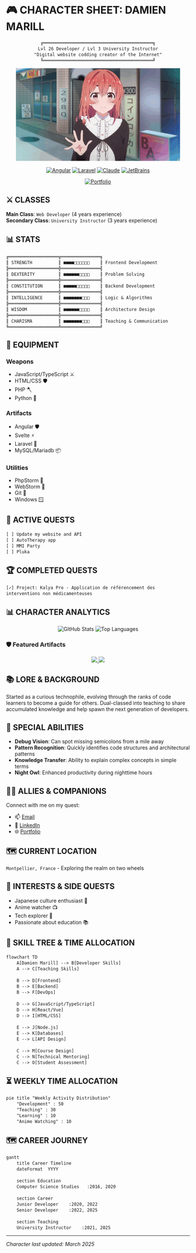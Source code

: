 # 🎮 CHARACTER SHEET: DAMIEN MARILL
<div align="center">
  
```
╔══════════════════════════════════════════╗
Lvl 26 Developer / Lvl 3 University Instructor
"Digital website codding creator of the Internet"
╚══════════════════════════════════════════╝
```

<img src="https://raw.githubusercontent.com/DamienMarill/DamienMarill/main/assets/sumi-hello.gif" width="450" />

[![Angular](https://img.shields.io/badge/Angular-DD0031?style=for-the-badge&logo=angular&logoColor=white)](https://angular.io/)
[![Laravel](https://img.shields.io/badge/Laravel-FF2D20?style=for-the-badge&logo=laravel&logoColor=white)](https://laravel.com/)
[![Claude](https://img.shields.io/badge/Claude-D97757?style=for-the-badge&logo=claude&logoColor=white)](https://anthropic.com/claude/)
[![JetBrains](https://img.shields.io/badge/JetBrains-000000?style=for-the-badge&logo=jetbrains&logoColor=white)](https://www.jetbrains.com/)


[![Portfolio](https://img.shields.io/badge/marill.dev-0A0A0A?style=for-the-badge&logo=dev.to&logoColor=white)](https://marill.dev)
</div>

## ⚔️ CLASSES

**Main Class**: `Web Developer` (4 years experience)  
**Secondary Class**: `University Instructor` (3 years experience)

## 📊 STATS

```
╔═══════════════════╦═══════════════╗
║ STRENGTH          ║ ■■■■□□□□□□    ║ Frontend Development
╠═══════════════════╬═══════════════╣
║ DEXTERITY         ║ ■■■■■■□□□□    ║ Problem Solving
╠═══════════════════╬═══════════════╣
║ CONSTITUTION      ║ ■■■■■□□□□□    ║ Backend Development
╠═══════════════════╬═══════════════╣
║ INTELLIGENCE      ║ ■■■■■■■□□□    ║ Logic & Algorithms
╠═══════════════════╬═══════════════╣
║ WISDOM            ║ ■■■■■■□□□□    ║ Architecture Design
╠═══════════════════╬═══════════════╣
║ CHARISMA          ║ ■■■■■■■□□□    ║ Teaching & Communication
╚═══════════════════╩═══════════════╝
```

## 🧰 EQUIPMENT

### Weapons
- JavaScript/TypeScript ⚔️
- HTML/CSS 🛡️
- PHP 🪓
- Python 🏹

### Artifacts
- Angular 🛡️
- Svelte ⚡
- Laravel 🏰
- MySQL/Mariadb 📦

### Utilities
- PhpStorm 🔮
- WebStorm 🌠
- Git 🧭
- Windows 🪟

## 📝 ACTIVE QUESTS

```
[ ] Update my website and API
[ ] AutoTherapy app
[ ] MMI Party
[ ] Pluka
```

## 🏆 COMPLETED QUESTS

```
[✓] Project: Kalya Pro - Application de référencement des interventions non médicamenteuses
```

## 📊 CHARACTER ANALYTICS

<div align="center">
  <img src="https://github-readme-stats.vercel.app/api?username=DamienMarill&show_icons=true&theme=tokyonight" alt="GitHub Stats" height="170"/>
  <img src="https://github-readme-stats.vercel.app/api/top-langs/?username=DamienMarill&layout=compact&theme=tokyonight" alt="Top Languages" height="170"/>
</div>

### 🛡️ Featured Artifacts

<div align="center">
  <a href="https://github.com/DamienMarill/project1">
    <img src="https://github-readme-stats.vercel.app/api/pin/?username=DamienMarill&repo=laravel-dev-serve&theme=tokyonight" />
  </a>
  <a href="https://github.com/DamienMarill/project2">
    <img src="https://github-readme-stats.vercel.app/api/pin/?username=DamienMarill&repo=project2&theme=tokyonight" />
  </a>
</div>

## 📚 LORE & BACKGROUND

Started as a curious technophile, evolving through the ranks of code learners to become a guide for others. Dual-classed into teaching to share accumulated knowledge and help spawn the next generation of developers.

## 🌟 SPECIAL ABILITIES

- **Debug Vision**: Can spot missing semicolons from a mile away
- **Pattern Recognition**: Quickly identifies code structures and architectural patterns
- **Knowledge Transfer**: Ability to explain complex concepts in simple terms
- **Night Owl**: Enhanced productivity during nighttime hours

## 🧙‍♂️ ALLIES & COMPANIONS

Connect with me on my quest:
- 📫 [Email](mailto:your.email@example.com)
- 🔗 [LinkedIn](https://linkedin.com/in/damienmarill)
- 🌐 [Portfolio](https://your-portfolio.com)

## 🗺️ CURRENT LOCATION

`Montpellier, France` - Exploring the realm on two wheels

## 🌙 INTERESTS & SIDE QUESTS

- Japanese culture enthusiast 🏯
- Anime watcher 📺
- Tech explorer 🔭
- Passionate about education 📚

## 🧩 SKILL TREE & TIME ALLOCATION

```mermaid
flowchart TD
    A[Damien Marill] --> B[Developer Skills]
    A --> C[Teaching Skills]
    
    B --> D[Frontend]
    B --> E[Backend]
    B --> F[DevOps]
    
    D --> G[JavaScript/TypeScript]
    D --> H[React/Vue]
    D --> I[HTML/CSS]
    
    E --> J[Node.js]
    E --> K[Databases]
    E --> L[API Design]
    
    C --> M[Course Design]
    C --> N[Technical Mentoring]
    C --> O[Student Assessment]
```

## ⏳ WEEKLY TIME ALLOCATION

```mermaid
pie title "Weekly Activity Distribution"
    "Development" : 50
    "Teaching" : 30
    "Learning" : 10
    "Anime Watching" : 10
```

## 🗺️ CAREER JOURNEY

```mermaid
gantt
    title Career Timeline
    dateFormat  YYYY
    
    section Education
    Computer Science Studies   :2016, 2020
    
    section Career
    Junior Developer    :2020, 2022
    Senior Developer    :2022, 2025
    
    section Teaching
    University Instructor    :2021, 2025
```

---

*Character last updated: March 2025*
